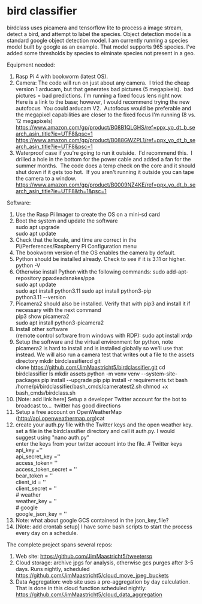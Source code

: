 # bird classifier
birdclass uses picamera and tensorflow lite to process a image stream, detect a bird, and attempt to label the species.  Object detection model is a standard google object detection model.  I am currently running a species model built by google as an example.  That model supports 965 species. I've added some thresholds by species to elminate species not present in a geo.  

Equipment needed:
1. Rasp Pi 4 with bookworm (latest OS).
2. Camera: The code will run on just about any camera.  I tried the cheap version 1 arducam, but that generates bad pictures (5 megapixels).  bad pictures = bad predictions. I'm running a fixed focus lens right now.  Here is a link to the base; however, I would recommend trying the new autofocus  You could arducam V2.  Autofocus would be preferable and the megapixel capabilities are closer to the fixed focus I'm running (8 vs. 12 megapixels)  
   https://www.amazon.com/gp/product/B08B1QLGHS/ref=ppx_yo_dt_b_search_asin_title?ie=UTF8&psc=1  
   https://www.amazon.com/gp/product/B088GWZPL1/ref=ppx_yo_dt_b_search_asin_title?ie=UTF8&psc=1  
4. Waterproof case if you're going to run it outside.  I'd recommend this.  I drilled a hole in the bottom for the power cable and added a fan for the summer months.  The code does a temp check on the core and it should shut down if it gets too hot.  If you aren't running it outside you can tape the camera to a window.  https://www.amazon.com/gp/product/B0009NZ4KE/ref=ppx_yo_dt_b_search_asin_title?ie=UTF8&th=1&psc=1  

Software:
1. Use the Rasp Pi Imager to create the OS on a mini-sd card  
2. Boot the system and update the software  
     sudo apt upgrade  
     sudo apt update  
3.  Check that the locale, and time are correct in the Pi/Perferences/Raspberry Pi Configuration menu  
4.  The bookworm version of the OS enables the camera by default.  
5. Python should be installed already.  Check to see if it is 3.11 or higher.  
   python -V
6. Otherwise install Python with the following commands:
   sudo add-apt-repository ppa:deadsnakes/ppa  
   sudo apt update  
   sudo apt install python3.11 
   sudo apt install python3-pip  
   python3.11 --version  
7. Picamera2 should also be installed.  Verify that with pip3 and install it if necessary with the next command  
   pip3 show picamera2  
   sudo apt install python3-picamera2  
8. Install other software  
   (remote control software from windows with RDP): sudo apt install xrdp  
10. Setup the software and the virtual environment for python, note picamera2 is hard to install and is installed globally so we'll use that instead.  We will also run a camera test that writes out a file to the assets directory
    mkdir birdclassifiercd 
    git clone https://github.com/JimMaastricht5/birdclassifier.git
    cd birdclassifier
    ls
    mkdir assets
    python -m venv venv --system-site-packages
    pip install --upgrade pip
    pip install -r requirements.txt
    bash /home/pi/birdclassifier/bash_cmds/cameratest2.sh
    chmod +x bash_cmds/birdclass.sh
9. [Note: add link here] Setup a developer Twitter account for the bot to broadcast to...  twitter has good directions  
10. Setup a free account on OpenWeatherMap (http://api.openweathermap.org)cat   
11. create your auth.py file with the Twitter keys and the open weather key.  
    set a file in the birdclassifier directory and call it auth.py. I would suggest using "nano auth.py"  
    enter the keys from your twitter account into the file. 
   \# Twitter keys  
   api_key =''   
   api_secret_key =''   
   access_token= ''  
   access_token_secret = ''   
   bear_token = ''  
   client_id = ''  
   client_secret = ''  
   \# weather  
   weather_key = ''  
   \# google  
   google_json_key = ''  
13. Note: what about google GCS containesd in the json_key_file?  
14. [Note: add crontab setup] I have some bash scripts to start the process every day on a schedule.  


The complete project spans several repos:  
1. Web site: https://github.com/JimMaastricht5/tweetersp  
2. Cloud storage: archive jpgs for analysis, otherwise gcs purges after 3-5 days.  Runs nightly, scheduled  https://github.com/JimMaastricht5/cloud_move_jpeg_buckets  
3. Data Aggregation: web site uses a pre-aggregation by day calculation.  That is done in this cloud function scheduled nightly: https://github.com/JimMaastricht5/cloud_data_aggregation  
